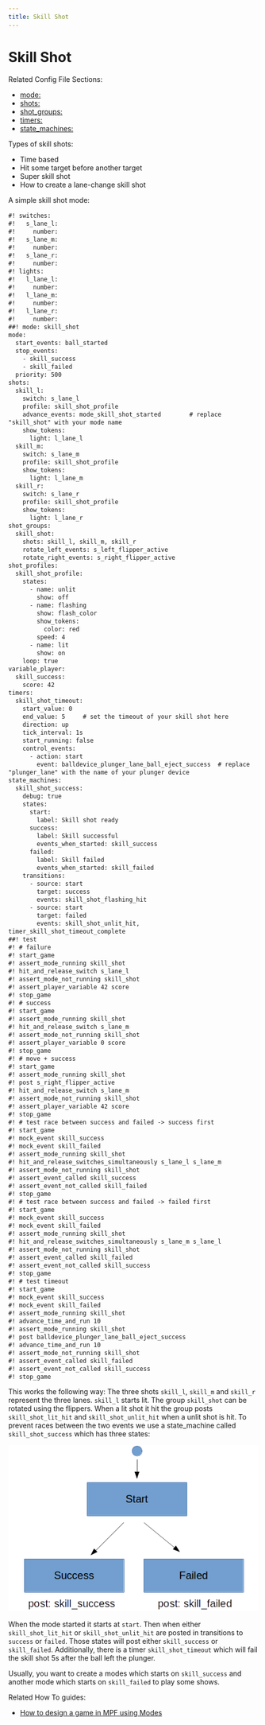 ```yaml
---
title: Skill Shot
---
```


# Skill Shot


Related Config File Sections:

* [mode:](../config/mode.md)
* [shots:](../config/shots.md)
* [shot_groups:](../config/shot_groups.md)
* [timers:](../config/timers.md)
* [state_machines:](../config/state_machines.md)

Types of skill shots:

* Time based
* Hit some target before another target
* Super skill shot
* How to create a lane-change skill shot

A simple skill shot mode:

``` mpf-config
#! switches:
#!   s_lane_l:
#!     number:
#!   s_lane_m:
#!     number:
#!   s_lane_r:
#!     number:
#! lights:
#!   l_lane_l:
#!     number:
#!   l_lane_m:
#!     number:
#!   l_lane_r:
#!     number:
##! mode: skill_shot
mode:
  start_events: ball_started
  stop_events:
    - skill_success
    - skill_failed
  priority: 500
shots:
  skill_l:
    switch: s_lane_l
    profile: skill_shot_profile
    advance_events: mode_skill_shot_started        # replace "skill_shot" with your mode name
    show_tokens:
      light: l_lane_l
  skill_m:
    switch: s_lane_m
    profile: skill_shot_profile
    show_tokens:
      light: l_lane_m
  skill_r:
    switch: s_lane_r
    profile: skill_shot_profile
    show_tokens:
      light: l_lane_r
shot_groups:
  skill_shot:
    shots: skill_l, skill_m, skill_r
    rotate_left_events: s_left_flipper_active
    rotate_right_events: s_right_flipper_active
shot_profiles:
  skill_shot_profile:
    states:
      - name: unlit
        show: off
      - name: flashing
        show: flash_color
        show_tokens:
          color: red
        speed: 4
      - name: lit
        show: on
    loop: true
variable_player:
  skill_success:
    score: 42
timers:
  skill_shot_timeout:
    start_value: 0
    end_value: 5     # set the timeout of your skill shot here
    direction: up
    tick_interval: 1s
    start_running: false
    control_events:
      - action: start
        event: balldevice_plunger_lane_ball_eject_success  # replace "plunger_lane" with the name of your plunger device
state_machines:
  skill_shot_success:
    debug: true
    states:
      start:
        label: Skill shot ready
      success:
        label: Skill successful
        events_when_started: skill_success
      failed:
        label: Skill failed
        events_when_started: skill_failed
    transitions:
      - source: start
        target: success
        events: skill_shot_flashing_hit
      - source: start
        target: failed
        events: skill_shot_unlit_hit, timer_skill_shot_timeout_complete
##! test
#! # failure
#! start_game
#! assert_mode_running skill_shot
#! hit_and_release_switch s_lane_l
#! assert_mode_not_running skill_shot
#! assert_player_variable 42 score
#! stop_game
#! # success
#! start_game
#! assert_mode_running skill_shot
#! hit_and_release_switch s_lane_m
#! assert_mode_not_running skill_shot
#! assert_player_variable 0 score
#! stop_game
#! # move + success
#! start_game
#! assert_mode_running skill_shot
#! post s_right_flipper_active
#! hit_and_release_switch s_lane_m
#! assert_mode_not_running skill_shot
#! assert_player_variable 42 score
#! stop_game
#! # test race between success and failed -> success first
#! start_game
#! mock_event skill_success
#! mock_event skill_failed
#! assert_mode_running skill_shot
#! hit_and_release_switches_simultaneously s_lane_l s_lane_m
#! assert_mode_not_running skill_shot
#! assert_event_called skill_success
#! assert_event_not_called skill_failed
#! stop_game
#! # test race between success and failed -> failed first
#! start_game
#! mock_event skill_success
#! mock_event skill_failed
#! assert_mode_running skill_shot
#! hit_and_release_switches_simultaneously s_lane_m s_lane_l
#! assert_mode_not_running skill_shot
#! assert_event_called skill_failed
#! assert_event_not_called skill_success
#! stop_game
#! # test timeout
#! start_game
#! mock_event skill_success
#! mock_event skill_failed
#! assert_mode_running skill_shot
#! advance_time_and_run 10
#! assert_mode_running skill_shot
#! post balldevice_plunger_lane_ball_eject_success
#! advance_time_and_run 10
#! assert_mode_not_running skill_shot
#! assert_event_called skill_failed
#! assert_event_not_called skill_success
#! stop_game
```

This works the following way: The three shots `skill_l`, `skill_m` and
`skill_r` represent the three lanes. `skill_l` starts lit. The group
`skill_shot` can be rotated using the flippers. When a lit shot it hit
the group posts `skill_shot_lit_hit` and `skill_shot_unlit_hit` when a
unlit shot is hit. To prevent races between the two events we use a
state_machine called `skill_shot_success` which has three states:

![image](/game_logic/images/skill_shot_state_machine.png)

When the mode started it starts at `start`. Then when either
`skill_shot_lit_hit` or `skill_shot_unlit_hit` are posted in transitions
to `success` or `failed`. Those states will post either `skill_success`
or `skill_failed`. Additionally, there is a timer `skill_shot_timeout`
which will fail the skill shot 5s after the ball left the plunger.

Usually, you want to create a modes which starts on `skill_success` and
another mode which starts on `skill_failed` to play some shows.

Related How To guides:

* [How to design a game in MPF using Modes](../game_design/index.md)
